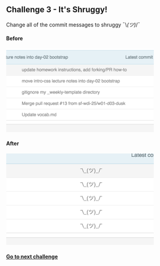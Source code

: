 ## Challenge 3 - It's Shruggy!
Change all of the commit messages to shruggy ¯\\_(ツ)_/¯

#### Before
<img src="img/3a.png" width=400px>

<br>

#### After
<img src="img/3b.png" width=400px>

#### [Go to next challenge](challenge-4.md)
